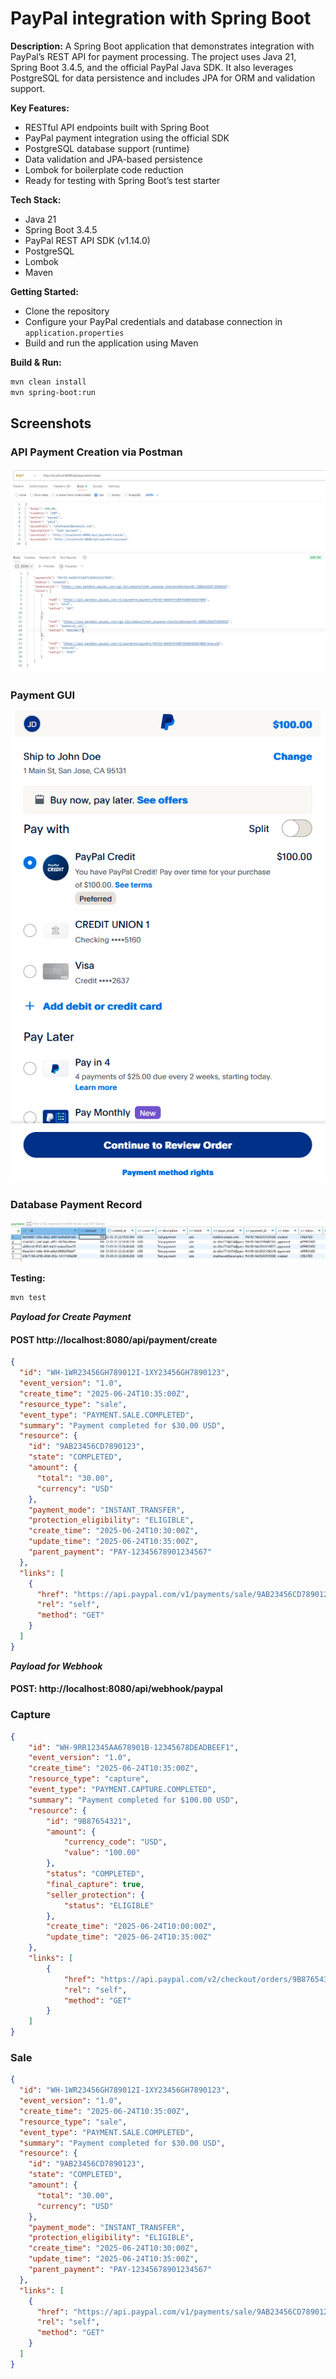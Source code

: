 # PayPal integration with Spring Boot

**Description:**
A Spring Boot application that demonstrates integration with PayPal’s REST API for payment processing. The project uses Java 21, Spring Boot 3.4.5, and the official PayPal Java SDK. It also leverages PostgreSQL for data persistence and includes JPA for ORM and validation support.

**Key Features:**
- RESTful API endpoints built with Spring Boot
- PayPal payment integration using the official SDK
- PostgreSQL database support (runtime)
- Data validation and JPA-based persistence
- Lombok for boilerplate code reduction
- Ready for testing with Spring Boot’s test starter

**Tech Stack:**
- Java 21
- Spring Boot 3.4.5
- PayPal REST API SDK (v1.14.0)
- PostgreSQL
- Lombok
- Maven

**Getting Started:**
- Clone the repository
- Configure your PayPal credentials and database connection in `application.properties`
- Build and run the application using Maven

**Build & Run:**
```bash
mvn clean install
mvn spring-boot:run
```

## Screenshots
### API Payment Creation via Postman
![Description](screenshots/Create_Payment.png)
### Payment GUI
![Description](screenshots/PayPal_GUI.png)
### Database Payment Record
![Description](screenshots/DB_Records.png)

**Testing:**
```bash
mvn test
```

***Payload for Create Payment***
#### POST http://localhost:8080/api/payment/create
```json
{
  "id": "WH-1WR23456GH789012I-1XY23456GH7890123",
  "event_version": "1.0",
  "create_time": "2025-06-24T10:35:00Z",
  "resource_type": "sale",
  "event_type": "PAYMENT.SALE.COMPLETED",
  "summary": "Payment completed for $30.00 USD",
  "resource": {
    "id": "9AB23456CD7890123",
    "state": "COMPLETED",
    "amount": {
      "total": "30.00",
      "currency": "USD"
    },
    "payment_mode": "INSTANT_TRANSFER",
    "protection_eligibility": "ELIGIBLE",
    "create_time": "2025-06-24T10:30:00Z",
    "update_time": "2025-06-24T10:35:00Z",
    "parent_payment": "PAY-12345678901234567"
  },
  "links": [
    {
      "href": "https://api.paypal.com/v1/payments/sale/9AB23456CD7890123",
      "rel": "self",
      "method": "GET"
    }
  ]
}
```

***Payload for Webhook***
#### POST: http://localhost:8080/api/webhook/paypal
### Capture
```json
{
    "id": "WH-9RR12345AA678901B-12345678DEADBEEF1",
    "event_version": "1.0",
    "create_time": "2025-06-24T10:35:00Z",
    "resource_type": "capture",
    "event_type": "PAYMENT.CAPTURE.COMPLETED",
    "summary": "Payment completed for $100.00 USD",
    "resource": {
        "id": "9B87654321",
        "amount": {
            "currency_code": "USD",
            "value": "100.00"
        },
        "status": "COMPLETED",
        "final_capture": true,
        "seller_protection": {
            "status": "ELIGIBLE"
        },
        "create_time": "2025-06-24T10:00:00Z",
        "update_time": "2025-06-24T10:35:00Z"
    },
    "links": [
        {
            "href": "https://api.paypal.com/v2/checkout/orders/9B87654321",
            "rel": "self",
            "method": "GET"
        }
    ]
}
```
### Sale
```json
{
  "id": "WH-1WR23456GH789012I-1XY23456GH7890123",
  "event_version": "1.0",
  "create_time": "2025-06-24T10:35:00Z",
  "resource_type": "sale",
  "event_type": "PAYMENT.SALE.COMPLETED",
  "summary": "Payment completed for $30.00 USD",
  "resource": {
    "id": "9AB23456CD7890123",
    "state": "COMPLETED",
    "amount": {
      "total": "30.00",
      "currency": "USD"
    },
    "payment_mode": "INSTANT_TRANSFER",
    "protection_eligibility": "ELIGIBLE",
    "create_time": "2025-06-24T10:30:00Z",
    "update_time": "2025-06-24T10:35:00Z",
    "parent_payment": "PAY-12345678901234567"
  },
  "links": [
    {
      "href": "https://api.paypal.com/v1/payments/sale/9AB23456CD7890123",
      "rel": "self",
      "method": "GET"
    }
  ]
}
```
